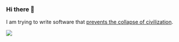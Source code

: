### Hi there 👋

I am trying to write software that [prevents the collapse of civilization](https://www.youtube.com/watch?v=ZSRHeXYDLko&t=3216s).

![](https://komarev.com/ghpvc/?username=Alex-vZyl)




<!--
**Alex-vZyl/Alex-vZyl** is a ✨ _special_ ✨ repository because its `README.md` (this file) appears on your GitHub profile.

Here are some ideas to get you started:

- 🔭 I’m currently working on ...
- 🌱 I’m currently learning ...
- 👯 I’m looking to collaborate on ...
- 🤔 I’m looking for help with ...
- 💬 Ask me about ...
- 📫 How to reach me: ...
- 😄 Pronouns: ...
- ⚡ Fun fact: ...
-->
